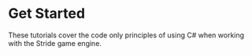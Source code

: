 # Get Started
These tutorials cover the code only principles of using C# when working with the Stride game engine.